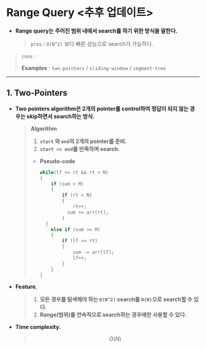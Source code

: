# Range Query <추후 업데이트>

- **Range query는 주어진 범위 내에서 search를 하기 위한 방식을 말한다.**

  > `pros` : `O(N^2)` 보다 빠른 성능으로 search가 가능하다.
>
  > `cons` : 
  >
  > **Examples** : `two-pointers` / `sliding-window` / `segment-tree`
------

## 1. Two-Pointers

- **Two pointers algorithm은 2개의 pointer를 control하여 정답이 되지 않는 경우는 skip하면서 search하는 방식.**

  > **Algorithm**
  >
  > 1. **`start` 와 `end`의 2개의 pointer를 준비.**
  > 2. **`start <= end`를 만족하며 search.**
  >
  > * **Pseudo-code**
  >
  >   ```c++
  >   while(lf <= rt && rt < N) 
  >   {
  >       if (sum < M) 
  >       {
  >           if (rt < N)
  >           {
  >               rt++;
  >             sum += arr[rt];
  >           }
  >     }
  >       else if (sum >= M) 
  >       {
  >           if (lf <= rt) 
  >           {
  >               sum -= arr[lf];
  >               lf++;
  >           }
  >       }
  >   }
  >   ```
  >   
  
- **Feature.**

  > 1. **모든 경우를 탐색해야 하는 `O(N^2)` search를 `O(N)`으로 search할 수 있다.**
  > 2. **Range(범위)를 연속적으로 search하는 경우에만 사용할 수 있다.**

- **Time complexity.**

  >$$
  >O(N)
  >$$